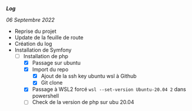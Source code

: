 ***Log***

*06 Septembre 2022*
- Reprise du projet
- Update de la feuille de route
- Création du log
- Installation de Symfony
    - [ ] Installation de php
        - [x] Passage sur ubuntu
        - [x] Import du repo
            - [x] Ajout de la ssh key ubuntu wsl à Github
            - [x] Git clone
        - [x] Passage à WSL2 forcé ```wsl --set-version Ubuntu-20.04 2``` dans powershell
        - [ ] Check de la version de php sur ubu 20.04